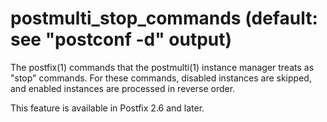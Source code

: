 # postmulti_stop_commands (default: see "postconf -d" output)
 The postfix(1) commands that the postmulti(1) instance manager treats
as "stop" commands. For these commands, disabled instances are skipped,
and enabled instances are processed in reverse order. 


 This feature is available in Postfix 2.6 and later. 


